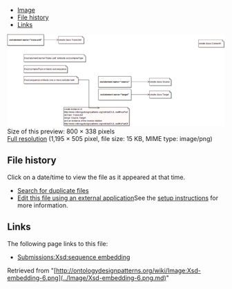 * [Image](../Image/Xsd-embedding-6.png.md#file)
* [File history](../Image/Xsd-embedding-6.png.md#filehistory)
* [Links](../Image/Xsd-embedding-6.png.md#filelinks)

[![Image:Xsd-embedding-6.png](../images/thumb/0/05/Xsd-embedding-6.png/800px-Xsd-embedding-6.png)](../../images/0/05/Xsd-embedding-6.png)  
Size of this preview: 800 × 338 pixels  
[Full resolution](../../images/0/05/Xsd-embedding-6.png)‎ (1,195 × 505 pixel, file size: 15 KB, MIME type: image/png)

## File history

Click on a date/time to view the file as it appeared at that time.



  
* [Search for duplicate files](http://ontologydesignpatterns.org/wiki/Special:FileDuplicateSearch/Xsd-embedding-6.png "Special:FileDuplicateSearch/Xsd-embedding-6.png")
* [Edit this file using an external application](http://ontologydesignpatterns.org/wiki/index.php?title=Image:Xsd-embedding-6.png&action=edit&externaledit=true&mode=file "Image:Xsd-embedding-6.png")See the [setup instructions](http://www.mediawiki.org/wiki/Manual:External_editors "http://www.mediawiki.org/wiki/Manual:External_editors") for more information.

## Links



The following page links to this file:


* [Submissions:Xsd:sequence embedding](../Submissions/Xsd/sequence_embedding.md "Submissions:Xsd:sequence embedding")


Retrieved from "[http://ontologydesignpatterns.org/wiki/Image:Xsd-embedding-6.png](../Image/Xsd-embedding-6.png.md)"
